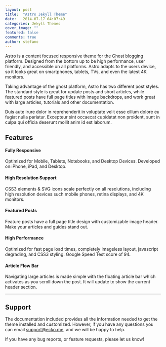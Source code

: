 ```yaml
---
layout: post
title:  "Astro Jekyll Theme"
date:   2014-07-17 04:07:49
categories: Jekyll Themes
cover_image: ""
featured: false
comments: true
author: stefano
---
```


Astro is a content focused responsive theme for the Ghost blogging platform. Designed from the bottom up to be high performance, user friendly, and accessible on all platforms. Astro adapts to the users device, so it looks great on smartphones, tablets, TVs, and even the latest 4K monitors.

Taking advantage of the ghost platform, Astro has two different post styles. The standard style is great for update posts and short articles, while featured posts have full page titles with image backdrops, and work great with large articles, tutorials and other documentation.

Duis aute irure dolor in reprehenderit in voluptate velit esse cillum dolore eu fugiat nulla pariatur. Excepteur sint occaecat cupidatat non proident, sunt in culpa qui officia deserunt mollit anim id est laborum.
<!--more-->

## Features

#### <i class="fa fa-arrows-h"></i> Fully Responsive
Optimized for Mobile, Tablets, Notebooks, and Desktop Devices. Developed on iPhone, iPad, and Desktop.

#### <i class="fa fa-expand"></i> High Resolution Support
CSS3 elements & SVG icons scale perfectly on all resolutions, including high resolution devices such mobile phones, retina displays, and 4K monitors.

#### <i class="fa fa-cog"></i> Featured Posts
Feature posts have a full page title design with customizable image header. Make your articles and guides stand out.

#### <i class="fa fa-spinner"></i> High Performance
Optimized for fast page load times, completely imageless layout, javascript degrading, and CSS3 styling. Google Speed Test score of 94.

#### <i class="fa fa-sort-amount-desc"></i> Article Flow Bar
Navigating large articles is made simple with the floating article bar which activates as you scroll down the post. It will update to show the current header section.

***

## Support

The documentation included provides all the information needed to get the theme installed and customized. However, if you have any questions you can email support@ecko.me, and we will be happy to help.

If you have any bug reports, or feature requests, please let us know!
